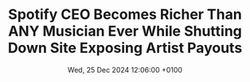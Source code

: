 ---
title: Spotify CEO Becomes Richer Than ANY Musician Ever While Shutting Down Site Exposing Artist Payouts
date: Wed, 25 Dec 2024 12:06:00 +0100
original_url: https://www.headphonesty.com/2024/12/spotify-ceo-becomes-richer-musician-history/
archive_url: https://web.archive.org/web/20241225110643/https://www.headphonesty.com/2024/12/spotify-ceo-becomes-richer-musician-history/
---